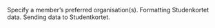 Specify a member’s preferred organisation(s).
Formatting Studenkortet data.
Sending data to Studentkortet.
